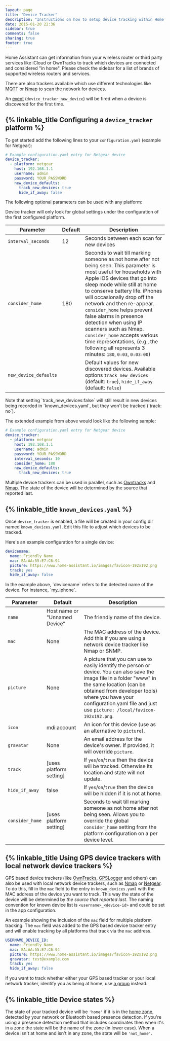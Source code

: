 ```yaml
---
layout: page
title: "Device Tracker"
description: "Instructions on how to setup device tracking within Home Assistant."
date: 2015-01-20 22:36
sidebar: true
comments: false
sharing: true
footer: true
---
```


Home Assistant can get information from your wireless router or third party services like iCloud or OwnTracks to track which devices are connected and considered "in home". Please check the sidebar for a list of  brands of supported wireless routers and services.

There are also trackers available which use different technologies like [MQTT](/components/mqtt/) or [Nmap](/components/device_tracker.nmap_tracker/) to scan the network for devices.

An [event](/getting-started/automation-trigger/#event-trigger) (`device_tracker_new_device`) will be fired when a device is discovered for the first time.

## {% linkable_title Configuring a `device_tracker` platform %}

To get started add the following lines to your `configuration.yaml` (example for Netgear):

```yaml
# Example configuration.yaml entry for Netgear device
device_tracker:
  - platform: netgear
    host: 192.168.1.1
    username: admin
    password: YOUR_PASSWORD
    new_device_defaults:
      track_new_devices: true
      hide_if_away: false
```

The following optional parameters can be used with any platform:

<p class='note'>
  Device tracker will only look for global settings under the configuration of the first configured platform.
</p>

| Parameter           | Default | Description                                                                                                                                                                                                                                                                                                                                                                               |
|----------------------|---------|-------------------------------------------------------------------------------------------------------------------------------------------------------------------------------------------------------------------------------------------------------------------------------------------------------------------------------------------------------------------------------------------|
| `interval_seconds`   | 12      | Seconds between each scan for new devices                                                                                                                                                                                                                                                                                                                                                 |
| `consider_home`      | 180     | Seconds to wait till marking someone as not home after not being seen. This parameter is most useful for households with Apple iOS devices that go into sleep mode while still at home to conserve battery life. iPhones will occasionally drop off the network and then re-appear. `consider_home` helps prevent false alarms in presence detection when using IP scanners such as Nmap. `consider_home` accepts various time representations, (e.g., the following all represents 3 minutes: `180`, `0:03`, `0:03:00`)  |
| `new_device_defaults`|         | Default values for new discovered devices. Available options `track_new_devices` (default: `true`), `hide_if_away` (default: `false`)                                                                                                                                                                                                                                                     |

<p class='note'>
  Note that setting `track_new_devices:false` will still result in new devices being recorded in `known_devices.yaml`, but they won't be tracked (`track: no`).
</p>

The extended example from above would look like the following sample:

```yaml
# Example configuration.yaml entry for Netgear device
device_tracker:
  - platform: netgear
    host: 192.168.1.1
    username: admin
    password: YOUR_PASSWORD
    interval_seconds: 10
    consider_home: 180
    new_device_defaults:
      track_new_devices: true
```

Multiple device trackers can be used in parallel, such as [Owntracks](/components/device_tracker.owntracks/#using-owntracks-with-other-device-trackers) and [Nmap](/components/device_tracker.nmap_tracker/). The state of the device will be determined by the source that reported last.

## {% linkable_title `known_devices.yaml` %}

Once `device_tracker` is enabled, a file will be created in your config dir named `known_devices.yaml`. Edit this file to adjust which devices to be tracked.

Here's an example configuration for a single device:

```yaml
devicename:
  name: Friendly Name
  mac: EA:AA:55:E7:C6:94
  picture: https://www.home-assistant.io/images/favicon-192x192.png
  track: yes
  hide_if_away: false
```

<p class='note warning'>
  In the example above, `devicename` refers to the detected name of the device.  For instance, `my_iphone`.
</p>

| Parameter      | Default                       | Description                                                                                             |
|----------------|-------------------------------|---------------------------------------------------------------------------------------------------------|
| `name`         | Host name or "Unnamed Device" | The friendly name of the device.                                                                         |
| `mac`          | None                          | The MAC address of the device. Add this if you are using a network device tracker like Nmap or SNMP.     |
| `picture`      | None                          | A picture that you can use to easily identify the person or device. You can also save the image file in a folder "www" in the same location (can be obtained from developer tools) where you have your configuration.yaml file and just use `picture: /local/favicon-192x192.png`.                                      |
| `icon`         | mdi:account                   | An icon for this device (use as an alternative to `picture`).                           |
| `gravatar`     | None                          | An email address for the device's owner. If provided, it will override `picture`.                        |
| `track`        | [uses platform setting]       | If  `yes`/`on`/`true` then the device will be tracked. Otherwise its location and state will not update. |
| `hide_if_away` | false                         | If `yes`/`on`/`true` then the device will be hidden if it is not at home.                                |
| `consider_home` | [uses platform setting]      | Seconds to wait till marking someone as not home after not being seen. Allows you to override the global `consider_home` setting from the platform configuration on a per device level.                                 |

## {% linkable_title Using GPS device trackers with local network device trackers %}

GPS based device trackers (like [OwnTracks](/components/device_tracker.owntracks/), [GPSLogger](/components/device_tracker.gpslogger) and others) can also be used with local network device trackers, such as [Nmap](/components/device_tracker.nmap_tracker/) or [Netgear](/components/device_tracker.netgear/). To do this, fill in the `mac` field to the entry in `known_devices.yaml` with the MAC address of the device you want to track. This way the state of the device will be determined by *the source that reported last*. The naming convention for known device list is `<username>_<device-id>` and could be set in the app configuration.

An example showing the inclusion of the `mac` field for multiple platform tracking. The `mac` field was added to the GPS based device tracker entry and will enable tracking by all platforms that track via the `mac` address.

```yaml
USERNAME_DEVICE_ID:
  name: Friendly Name
  mac: EA:AA:55:E7:C6:94
  picture: https://www.home-assistant.io/images/favicon-192x192.png
  gravatar: test@example.com
  track: yes
  hide_if_away: false
```

If you want to track whether either your GPS based tracker or your local network tracker, identify you as being at home, use [a group](/components/group/) instead.

## {% linkable_title Device states %}

The state of your tracked device will be `'home'` if it is in the [home zone](/components/zone#home-zone), detected by your network or Bluetooth based presence detection. If you're using a presence detection method that includes coordinates then when it's in a zone the state will be the name of the zone (in lower case). When a device isn't at home and isn't in any zone, the state will be `'not_home'`.
